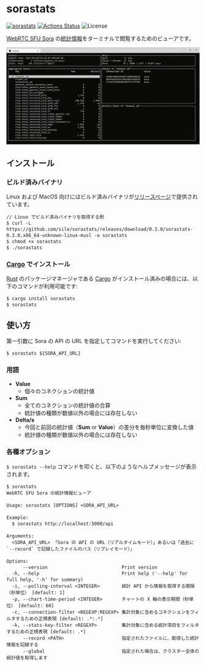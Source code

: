 sorastats
=========

[![sorastats](https://img.shields.io/crates/v/sorastats.svg)](https://crates.io/crates/sorastats)
[![Actions Status](https://github.com/sile/sorastats/workflows/CI/badge.svg)](https://github.com/sile/sorastats/actions)
![License](https://img.shields.io/crates/l/sorastats)

[WebRTC SFU Sora] の[統計情報][統計 API]をターミナルで閲覧するためのビューアです。

![sorastats demo](sorastats.gif)

[WebRTC SFU Sora]: https://sora.shiguredo.jp/
[統計 API]: https://sora-doc.shiguredo.jp/API#dacb9c


インストール
------------

### ビルド済みバイナリ

Linux および MacOS 向けにはビルド済みバイナリが[リリースページ]で提供されています。

```console
// Linux でビルド済みバイナリを取得する例
$ curl -L https://github.com/sile/sorastats/releases/download/0.3.0/sorastats-0.3.0.x86_64-unknown-linux-musl -o sorastats
$ chmod +x sorastats
$ ./sorastats
```

[リリースページ]: https://github.com/sile/sorastats/releases

### [Cargo] でインストール

[Rust] のパッケージマネージャである [Cargo] がインストール済みの場合には、以下のコマンドが利用可能です:

```console
$ cargo install sorastats
$ sorastats
```

[Rust]: https://www.rust-lang.org/
[Cargo]: https://doc.rust-lang.org/cargo/

使い方
------

第一引数に Sora の API の URL を指定してコマンドを実行してください:

```console
$ sorastats ${SORA_API_URL}
```

### 用語

- **Value**
  - 個々のコネクションの統計値
- **Sum**
  - 全てのコネクションの統計値の合算
  - 統計値の種類が数値以外の場合には存在しない
- **Delta/s**
  - 今回と前回の統計値（**Sum** or **Value**）の差分を毎秒単位に変換した値
  - 統計値の種類が数値以外の場合には存在しない

### 各種オプション

`$ sorastats --help` コマンドを叩くと、以下のようなヘルプメッセージが表示されます。

```console
$ sorastats
WebRTC SFU Sora の統計情報ビューア

Usage: sorastats [OPTIONS] <SORA_API_URL>

Example:
  $ sorastats http://localhost:5000/api

Arguments:
  <SORA_API_URL> 「Sora の API の URL（リアルタイムモード）」あるいは「過去に `--record` で記録したファイルのパス（リプレイモード）」

Options:
      --version                           Print version
  -h, --help                              Print help ('--help' for full help, '-h' for summary)
  -i, --polling-interval <INTEGER>        統計 API から情報を取得する間隔（秒単位） [default: 1]
  -p, --chart-time-period <INTEGER>       チャートの X 軸の表示期間（秒単位） [default: 60]
  -c, --connection-filter <REGEXP:REGEXP> 集計対象に含めるコネクションをフィルタするための正規表現 [default: .*:.*]
  -k, --stats-key-filter <REGEXP>         集計対象に含める統計項目をフィルタするための正規表現 [default: .*]
      --record <PATH>                     指定されたファイルに、取得した統計情報を記録する
      --global                            指定された場合は、クラスター全体の統計値を取得します
```
